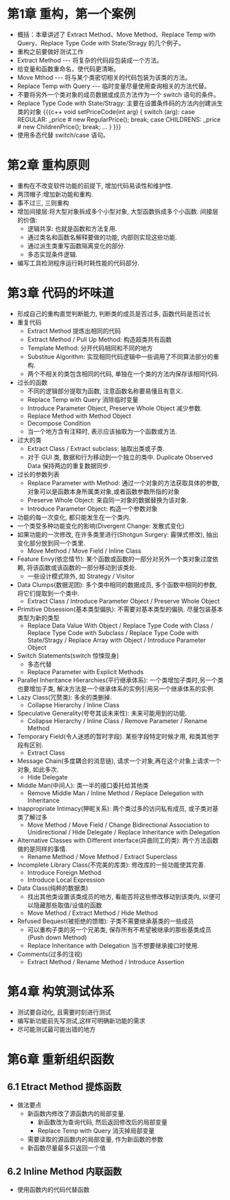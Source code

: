 # 第1章 重构，第一个案例
* 概括：本章讲述了 Extract Method、Move Method、Replace Temp with Query、Replace Type Code with State/Stragy 的几个例子。
* 重构之前要做好测试工作
* Extract Method --- 将复杂的代码段包装成一个方法。
* 给变量和函数重命名，使代码更清晰。
* Move Mthod --- 将与某个类密切相关的代码包装为该类的方法。
* Replace Temp with Query --- 临时变量尽量使用查询相关的方法代替。
* 不要将另外一个类对象的成员数据或成员方法作为一个 switch 语句的条件。
* Replace Type Code with State/Stragy: 主要在设置条件码的方法内创建派生类的对象
{{{c++
	void setPriceCode(int arg) {
		switch (arg):
			case REGULAR:
				_price # new RegularPrice();
				break;
			case CHILDRENS:
				_price # new ChildrenPrice();
				break;
			...
	}
}}}
* 使用多态代替 switch/case 语句。

# 第2章 重构原则
* 重构在不改变软件功能的前提下, 增加代码易读性和维护性.
* 两顶帽子:增加新功能和重构.
* 事不过三, 三则重构
* 增加间接层:将大型对象拆成多个小型对象, 大型函数拆成多个小函数. 间接层的价值:
	* 逻辑共享: 也就是函数和方法复用.
	* 通过类名和函数名解释要做的功能, 内部则实现这些功能.
	* 通过派生类重写函数隔离变化的部分.
	* 多态实现条件逻辑.
* 编写工具检测程序运行耗时耗性能的代码部分.

# 第3章 代码的坏味道
* 形成自己的重构直觉判断能力, 判断类的成员是否过多, 函数代码是否过长
* 重复代码
	- Extract Method 提炼出相同的代码
	- Extract Method / Pull Up Method: 构造超类共有函数
	- Template Method: 分开代码相同和不同的地方
	- Substitue Algorithm: 实现相同代码逻辑中一些调用了不同算法部分的重构.
	- 两个不相关的类包含相同的代码, 单独在一个类的方法内保存该相同代码.
* 过长的函数
	- 不同的逻辑部分提取为函数, 注意函数名称要易懂且有意义.
	- Replace Temp with Query 消除临时变量
	- Introduce Parameter Object, Preserve Whole Object 减少参数.
	- Replace Method with Method Object
	- Decompose Condition
	- 当一个地方含有注释时, 表示应该抽取为一个函数或方法.
* 过大的类
	- Extract Class / Extract subclass: 抽取出类或子类.
	- 对于 GUI 类, 数据和行为移动到一个独立的类中. Duplicate Observed Data 保持两边的重复数据同步.
* 过长的参数列表
	- Replace Parameter with Method: 通过一个对象的方法获取具体的参数, 对象可以是函数本身所属类对象,或者函数参数所指的对象
	- Preserve Whole Object: 来自同一对象的数据替换为该对象.
	- Introduce Parameter Object: 构造一个参数对象
* 功能的每一次变化, 都只能发生在一个类内.
* 一个类受多种功能变化的影响(Divergent Change: 发散式变化)
* 如果功能的一次修改, 在许多类里进行(Shotgun Surgery: 霰弹式修改), 抽出变化部分放到同一个类里.
	- Move Method / Move Field / Inline Class
* Feature Envy(依恋情节): 某个函数或函数的一部分对另外一个类对象过度依赖, 将该函数或该函数的一部分移动到该类处.
	- 一些设计模式除外, 如 Strategy / Visitor
* Data Clumps(数据泥团): 多个类中相同的数据成员, 多个函数中相同的参数, 将它们提取到一个类中.
	- Extract Class / Introduce Parameter Object / Preserve Whole Object
* Primitive Obsession(基本类型偏执): 不需要对基本类型的偏执. 尽量包装基本类型为新的类型
	- Replace Data Value With Object / Replace Type Code with Class / Replace Type Code with Subclass / Replace Type Code with State/Stragy / Replace Array with Object / Introduce Parameter Object
* Switch Statements(switch 惊悚现身)
	- 多态代替
	- Replace Parameter with Explicit Methods
* Parallel Inheritance Hierarchies(平行继承体系): 一个类增加子类时,另一个类也要增加子类, 解决方法是一个继承体系的实例引用另一个继承体系的实例.
* Lazy Class(冗赘类): 多余的类删掉.
	- Collapse Hierarchy / Inline Class
* Speculative Generality(夸夸其谈未来性): 未来可能用到的功能.
	- Collapse Hierarchy / Inline Class / Remove Parameter / Rename Method
* Temporary Field(令人迷惑的暂时字段). 某些字段特定时候才用, 和类其他字段有区别.
	- Extract Class
* Message Chain(多度耦合的消息链), 请求一个对象,再在这个对象上请求一个对象, 如此多次.
	- Hide Delegate
* Middle Man(中间人): 类一半的接口委托给其他类
	- Remove Middle Man / Inline Method / Replace Delegation with Inheritance
* Inappropriate Intimacy(狎昵关系): 两个类过多的访问私有成员, 或子类对基类了解过多
	- Move Method / Move Field / Change Bidirectional Association to Unidirectional / Hide Delegate / Replace Inheritance with Delegation
* Alternative Classes with Different interface(异曲同工的类): 两个方法函数做的是同样的事情.
	- Rename Method / Move Method / Extract Superclass
* Incomplete Library Class(不完美的库类): 修改库的一些功能使其完善.
	- Introduce Foreign Method
	- Introduce Local Expression
* Data Class(纯粹的数据类)
	- 找出其他类设置该类成员的地方, 看能否将这些修改移动到该类内, 以便可以隐藏那些取值/设值的函数
	- Move Method / Extract Method / Hide Method
* Refused Bequest(被拒绝的馈赠): 子类不需要继承基类的一些成员
	- 可以重构子类的另一个兄弟类, 保存所有不希望被继承的那些基类成员(Push down Method)
	- Replace Inheritance with Delegation 当不想要继承接口时使用.
* Comments(过多的注视)
	- Extract Method / Rename Method / Introduce Assertion

# 第4章 构筑测试体系
* 测试要自动化, 且需要时刻进行测试
* 编写新功能前先写测试,这样可明确新功能的需求
* 尽可能测试最可能出错的地方

# 第6章 重新组织函数
## 6.1 Etract Method 提炼函数
* 做法要点
	* 新函数内修改了源函数内的局部变量.
		* 新函数改为查询代码, 然后返回修改后的局部变量
		* Replace Temp with Query 消灭掉局部变量
	* 需要读取的源函数内的局部变量, 作为新函数的参数
	* 新函数尽量最多只返回一个值

## 6.2 Inline Method 内联函数
* 使用函数内的代码代替函数
